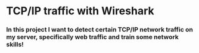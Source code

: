 # TCP/IP traffic with Wireshark
### In this project I want to detect certain TCP/IP network traffic on my server, specifically web traffic and train some network skills!
